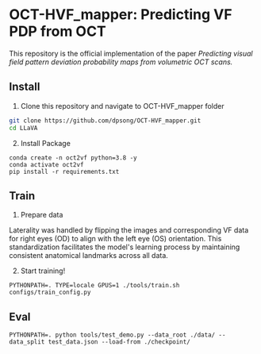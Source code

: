 # OCT-HVF_mapper: Predicting VF PDP from OCT

This repository is the official implementation of the paper *Predicting visual field pattern deviation probability maps from volumetric OCT scans.*

## Install

1. Clone this repository and navigate to OCT-HVF_mapper folder
```bash
git clone https://github.com/dpsong/OCT-HVF_mapper.git
cd LLaVA
```

2. Install Package
```Shell
conda create -n oct2vf python=3.8 -y
conda activate oct2vf
pip install -r requirements.txt
```

## Train

1. Prepare data

Laterality was handled by flipping the images and corresponding VF data for right eyes (OD) to align with the left eye (OS) orientation. This standardization facilitates the model's learning process by maintaining consistent anatomical landmarks across all data.

2. Start training!

```Shell
PYTHONPATH=. TYPE=locale GPUS=1 ./tools/train.sh configs/train_config.py 
```

## Eval

```Shell
PYTHONPATH=. python tools/test_demo.py --data_root ./data/ --data_split test_data.json --load-from ./checkpoint/
```

